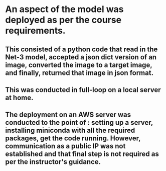 # An aspect of the model was deployed as per the course requirements.

## This consisted of a python code that read in the Net-3 model, accepted a json dict version of an image, converted the image to a target image, and finally, returned that image in json format.

## This was conducted in full-loop on a local server at home.

## The deployment on an AWS server was conducted to the point of : setting up a server, installing miniconda with all the required packages, get the code running. However, communication as a public IP was not established and that final step is not required as per the instructor's guidance.
